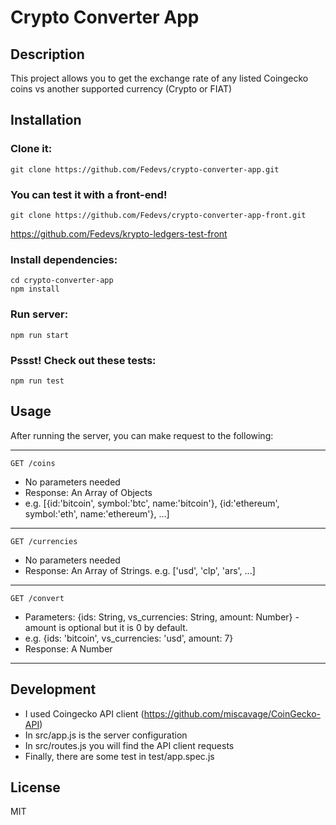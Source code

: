 # Crypto Converter App

## Description

This project allows you to get the exchange rate of any listed Coingecko coins vs another supported currency (Crypto or FIAT)

## Installation

### Clone it:
    git clone https://github.com/Fedevs/crypto-converter-app.git

### You can test it with a front-end!
    git clone https://github.com/Fedevs/crypto-converter-app-front.git

https://github.com/Fedevs/krypto-ledgers-test-front

### Install dependencies:
```
cd crypto-converter-app
npm install
```

### Run server:
    npm run start

### Pssst! Check out these tests:
    npm run test

## Usage

After running the server, you can make request to the following:

---

    GET /coins

- No parameters needed
- Response: An Array of Objects
- e.g. [{id:'bitcoin', symbol:'btc', name:'bitcoin'}, {id:'ethereum', symbol:'eth', name:'ethereum'}, ...]

---

    GET /currencies

- No parameters needed
- Response: An Array of Strings. e.g. ['usd', 'clp', 'ars', ...]

---

    GET /convert

- Parameters: {ids: String, vs_currencies: String, amount: Number} - amount is optional but it is 0 by default.
- e.g. {ids: 'bitcoin', vs_currencies: 'usd', amount: 7}
- Response: A Number

---

## Development

- I used Coingecko API client (https://github.com/miscavage/CoinGecko-API)
- In src/app.js is the server configuration
- In src/routes.js you will find the API client requests
- Finally, there are some test in test/app.spec.js

## License

MIT
